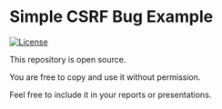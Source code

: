 # Simple CSRF Bug Example

[![License](https://img.shields.io/github/license/Alawsi/simple-csrf-bug-example?style=flat-square)](LICENSE)

This repository is open source.

You are free to copy and use it without permission.

Feel free to include it in your reports or presentations.

